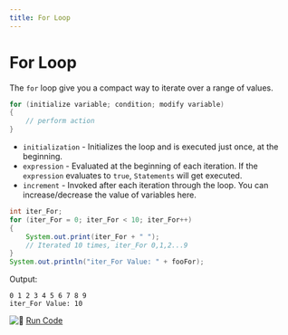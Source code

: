 ```yaml
---
title: For Loop
---
```

# For Loop

The `for` loop give you a compact way to iterate over a range of values.

```java
for (initialize variable; condition; modify variable)
{  
    // perform action  
}
```

* `initialization` - Initializes the loop and is executed just once, at the beginning.
* `expression` - Evaluated at the beginning of each iteration. If the `expression` evaluates to `true`, `Statements` will get executed.
* `increment` - Invoked after each iteration through the loop. You can increase/decrease the value of variables here.

```java
int iter_For;
for (iter_For = 0; iter_For < 10; iter_For++)
{
    System.out.print(iter_For + " ");
    // Iterated 10 times, iter_For 0,1,2...9
}
System.out.println("iter_For Value: " + fooFor);
```

Output:
```
0 1 2 3 4 5 6 7 8 9
iter_For Value: 10
```

![:rocket:](//forum.freecodecamp.com/images/emoji/emoji_one/rocket.png?v=2 ":rocket:") <a href='https://repl.it/CJYr/0' target='_blank' rel='nofollow'>Run Code</a>
